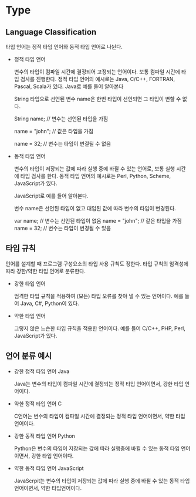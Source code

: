# Type

## Language Classification
타입 언어는 정적 타입 언어와 동적 타입 언어로 나뉜다.

* 정적 타입 언어
    
    변수의 타입이 컴파일 시간에 결정되어 고정되는 언어이다. 보통 컴파일 시간에 타입 검사를 진행한다. 정적 타입 언어의 예시로는 Java, C/C++, FORTRAN, Pascal, Scala가 있다. Java로 예를 들어 알아본다 
    
    String 타입으로 선언된 변수 name은 한번 타입이 선언되면 그 타입이 변할 수 없다. 

    String name; // 변수는 선언된 타입을 가짐

    name = "john"; // 값은 타입을 가짐

    name = 32; // 변수는 타입이 변결될 수 없음


* 동적 타입 언어

    변수의 타입이 저장되는 값에 따라 실행 중에 바뀔 수 있는 언어로, 보통 실행 시간에 타입 검사를 한다. 동적 타입 언어의 예시로는 Perl, Python, Scheme, JavaScript가 있다. 
    
    JavaScript로 예를 들어 알아본다.
    
    변수 name은 선언된 타입이 없고 대입된 값에 따라 변수의 타입이 변경된다.

    var name; // 변수는 선언된 타입이 없음
    name = "john"; // 같은 타입을 가짐
    name = 32; // 변수는 타입이 변경될 수 있음


## 타입 규칙
언어를 설계할 때 프로그램 구성요소의 타입 사용 규칙도 정한다. 타입 규칙의 엄격성에 따라 강한/약한 타입 언어로 분류한다. 

* 강한 타입 언어

    엄격한 타입 규칙을 적용하여 (모든) 타입 오류를 찾아 낼 수 있는 언어이다. 예를 들어 Java, C#, Python이 있다.

* 약한 타입 언어

    그렇지 않은 느슨한 타입 규칙을 적용한 언어이다. 예를 들어 C/C++, PHP, Perl, JavaScript가 있다. 


## 언어 분류 예시

* 강한 정적 타입 언어 Java

    Java는 변수의 타입이 컴파일 시간에 결정되는 정적 타입 언어이면서, 강한 타입 언어이다. 

* 약한 정적 타입 언어 C

    C언어는 변수의 타입이 컴파일 시간에 결정되는 정적 타입 언어이면서, 약한 타입 언어이다.

* 강한 동적 타입 언어 Python

    Python은 변수의 타입이 저장되는 값에 따라 실행중에 바뀔 수 있는 동적 타입 언어이면서, 강한 타입 언어이다.

* 약한 동적 타입 언어 JavaScript

    JavaScrpit는 변수의 타입이 저장되는 값에 따라 실행 중에 바뀔 수 있는 동적 타입 언어이면서, 약한 타입언어이다. 



